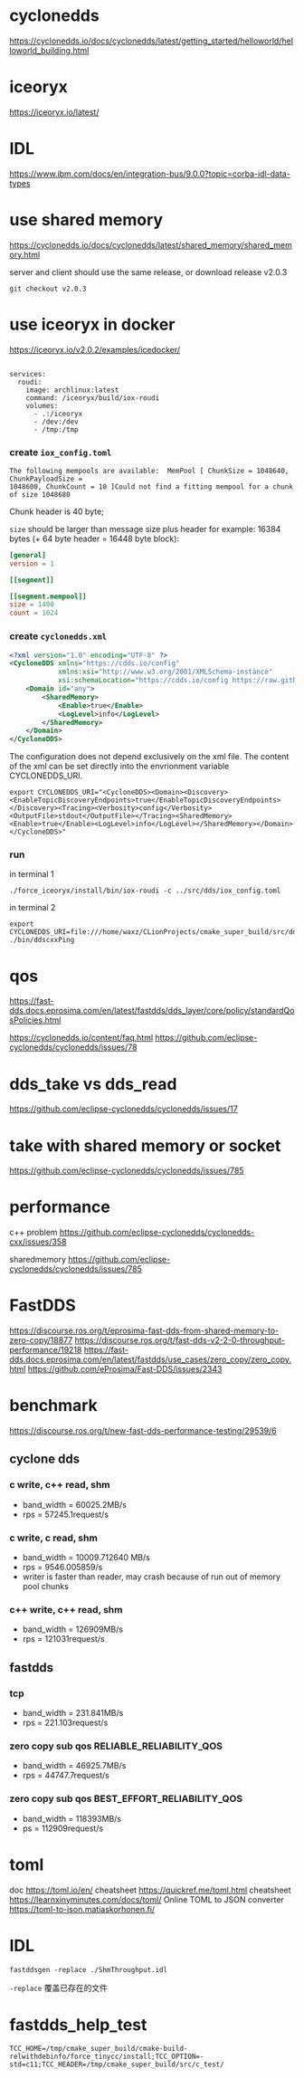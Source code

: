 # cyclonedds
https://cyclonedds.io/docs/cyclonedds/latest/getting_started/helloworld/helloworld_building.html

# iceoryx
https://iceoryx.io/latest/

# IDL
https://www.ibm.com/docs/en/integration-bus/9.0.0?topic=corba-idl-data-types

# use shared memory
https://cyclonedds.io/docs/cyclonedds/latest/shared_memory/shared_memory.html

server and client should use the same release, or download release v2.0.3
```shell
git checkout v2.0.3
```

# use iceoryx in docker
https://iceoryx.io/v2.0.2/examples/icedocker/


```shell

services:
  roudi:
    image: archlinux:latest
    command: /iceoryx/build/iox-roudi
    volumes:
      - .:/iceoryx
      - /dev:/dev
      - /tmp:/tmp
```

### create `iox_config.toml`

```
The following mempools are available:  MemPool [ ChunkSize = 1048640, ChunkPayloadSize =
1048600, ChunkCount = 10 ]Could not find a fitting mempool for a chunk of size 1048680
```
Chunk header is 40 byte;


`size` should be larger than message size plus header
for example: 16384 bytes (+ 64 byte header = 16448 byte block):

```toml
[general]
version = 1

[[segment]]

[[segment.mempool]]
size = 1400
count = 1024
```
###  create `cyclonedds.xml`
```xml
<?xml version="1.0" encoding="UTF-8" ?>
<CycloneDDS xmlns="https://cdds.io/config"
            xmlns:xsi="http://www.w3.org/2001/XMLSchema-instance"
            xsi:schemaLocation="https://cdds.io/config https://raw.githubusercontent.com/eclipse-cyclonedds/cyclonedds/iceoryx/etc/cyclonedds.xsd">
    <Domain id="any">
        <SharedMemory>
            <Enable>true</Enable>
            <LogLevel>info</LogLevel>
        </SharedMemory>
    </Domain>
</CycloneDDS>
```
The configuration does not depend exclusively on the xml file. The content of the xml can be set directly into the envrionment variable CYCLONEDDS_URI.
```shell
export CYCLONEDDS_URI="<CycloneDDS><Domain><Discovery> <EnableTopicDiscoveryEndpoints>true</EnableTopicDiscoveryEndpoints> </Discovery><Tracing><Verbosity>config</Verbosity><OutputFile>stdout</OutputFile></Tracing><SharedMemory><Enable>true</Enable><LogLevel>info</LogLevel></SharedMemory></Domain></CycloneDDS>"
```

### run 
in terminal 1
```shell
./force_iceoryx/install/bin/iox-roudi -c ../src/dds/iox_config.toml
```
in terminal 2
```shell
export CYCLONEDDS_URI=file:///home/waxz/CLionProjects/cmake_super_build/src/dds/cyclonedds.xml
./bin/ddscxxPing
```


# qos
https://fast-dds.docs.eprosima.com/en/latest/fastdds/dds_layer/core/policy/standardQosPolicies.html

https://cyclonedds.io/content/faq.html
https://github.com/eclipse-cyclonedds/cyclonedds/issues/78

# dds_take vs dds_read
https://github.com/eclipse-cyclonedds/cyclonedds/issues/17


# take with shared memory or socket
https://github.com/eclipse-cyclonedds/cyclonedds/issues/785


# performance
c++ problem
https://github.com/eclipse-cyclonedds/cyclonedds-cxx/issues/358

sharedmemory 
https://github.com/eclipse-cyclonedds/cyclonedds/issues/785










# FastDDS
https://discourse.ros.org/t/eprosima-fast-dds-from-shared-memory-to-zero-copy/18877
https://discourse.ros.org/t/fast-dds-v2-2-0-throughput-performance/19218
https://fast-dds.docs.eprosima.com/en/latest/fastdds/use_cases/zero_copy/zero_copy.html
https://github.com/eProsima/Fast-DDS/issues/2343
# benchmark

https://discourse.ros.org/t/new-fast-dds-performance-testing/29539/6


## cyclone dds 
### c write, c++ read, shm
- band_width = 60025.2MB/s
- rps = 57245.1request/s

### c write, c read, shm
- band_width = 10009.712640 MB/s
- rps = 9546.005859/s
- writer is faster than reader, may crash because of  run out of memory pool chunks

### c++ write, c++ read, shm
- band_width = 126909MB/s
- rps = 121031request/s



## fastdds 

### tcp
- band_width = 231.841MB/s
- rps = 221.103request/s

### zero copy sub qos RELIABLE_RELIABILITY_QOS
- band_width = 46925.7MB/s
- rps = 44747.7request/s
### zero copy sub qos BEST_EFFORT_RELIABILITY_QOS
- band_width = 118393MB/s
- ps = 112909request/s



# toml
doc https://toml.io/en/
cheatsheet https://quickref.me/toml.html
cheatsheet https://learnxinyminutes.com/docs/toml/
Online TOML to JSON converter https://toml-to-json.matiaskorhonen.fi/


# IDL

```shell
fastddsgen -replace ./ShmThroughput.idl 
```
`-replace` 覆盖已存在的文件


# fastdds_help_test
```shell
TCC_HOME=/tmp/cmake_super_build/cmake-build-relwithdebinfo/force_tinycc/install;TCC_OPTION=-std=c11;TCC_HEADER=/tmp/cmake_super_build/src/c_test/
```